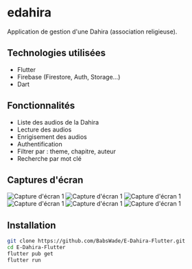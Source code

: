 # edahira

Application de gestion d'une Dahira (association religieuse).

## Technologies utilisées
- Flutter
- Firebase (Firestore, Auth, Storage...)
- Dart

## Fonctionnalités
- Liste des audios de la Dahira
- Lecture des audios
- Enrigisement des audios
- Authentification
- Filtrer par : theme, chapitre, auteur
- Recherche par mot clé

## Captures d'écran
![Capture d'écran 1](/assets/Login.png)
![Capture d'écran 1](/assets/Home.png)
![Capture d'écran 1](/assets/Theme.png)
![Capture d'écran 1](/assets/Chapitre.png)
![Capture d'écran 1](/assets/Sequence.png)
![Capture d'écran 1](/assets/audio.png)

## Installation
```bash
git clone https://github.com/BabsWade/E-Dahira-Flutter.git
cd E-Dahira-Flutter
flutter pub get
flutter run
```
